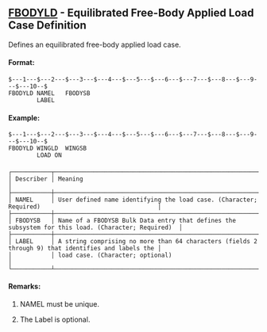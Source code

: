## [FBODYLD](https://help.hexagonmi.com/bundle/MSC_Nastran_2022.4/page/Nastran_Combined_Book/qrg/bulkfgil/TOC.FBODYLD.xhtml) - Equilibrated Free-Body Applied Load Case Definition

Defines an equilibrated free-body applied load case.

#### Format:

```nastran
$---1---$---2---$---3---$---4---$---5---$---6---$---7---$---8---$---9---$---10--$
FBODYLD NAMEL   FBODYSB                                                         
        LABEL           
```
#### Example:

```nastran
$---1---$---2---$---3---$---4---$---5---$---6---$---7---$---8---$---9---$---10--$
FBODYLD WINGLD  WINGSB                                                          
        LOAD ON         
```
#### <span style="color : #000000;"></span>

```text
┌───────────┬────────────────────────────────────────────────────────────────────────────────────────────────────┐
│ Describer │ Meaning                                                                                            │
├───────────┼────────────────────────────────────────────────────────────────────────────────────────────────────┤
│ NAMEL     │ User defined name identifying the load case. (Character; Required)                                 │
├───────────┼────────────────────────────────────────────────────────────────────────────────────────────────────┤
│ FBODYSB   │ Name of a FBODYSB Bulk Data entry that defines the subsystem for this load. (Character; Required)  │
├───────────┼────────────────────────────────────────────────────────────────────────────────────────────────────┤
│ LABEL     │ A string comprising no more than 64 characters (fields 2 through 9) that identifies and labels the │
│           │ load case. (Character; optional)                                                                   │
└───────────┴────────────────────────────────────────────────────────────────────────────────────────────────────┘
```
#### <span style="color : #000000;"></span>

#### Remarks:

1. NAMEL must be unique.

2. The Label is optional.

